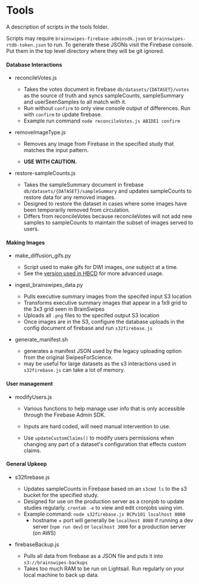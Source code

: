 # Tools

A description of scripts in the tools folder.

Scripts may require `brainswipes-firebase-adminsdk.json` or `brainswipes-rtdb-token.json` to run.
To generate these JSONs visit the Firebase console. Put them in the top level directory where they will be git ignored.

#### Database Interactions
- reconcileVotes.js

    - Takes the votes document in firebase `db/datasets/{DATASET}/votes` as the source of truth and syncs sampleCounts, sampleSummary and userSeenSamples to all match with it.
    - Run without `confirm` to only view console output of differences. Run with `confirm` to update firebase.
    - Example run command `node reconcileVotes.js ABIDE1 confirm`

- removeImageType.js

    - Removes any image from Firebase in the specified study that matches the input pattern.

    - **USE WITH CAUTION.**

- restore-sampleCounts.js

    - Takes the sampleSummary document in firebase `db/datasets/{DATASET}/sampleSummary` and updates sampleCounts to restore data for any removed images.
    - Designed to restore the dataset in cases where some images have been temporarily removed from circulation.
    - Differs from reconcileVotes because reconcileVotes will not add new samples to sampleCounts to maintain the subset of images served to users.


#### Making Images
- make_diffusion_gifs.py

    - Script used to make gifs for DWI images, one subject at a time.
    - See the [version used in HBCD](https://github.com/DCAN-Labs/QSIPREP_HBCD_QC) for more advanced usage.

- ingest_brainswipes_data.py

    - Pulls executive summary images from the specifed input S3 location
    - Transforms executive summary images that appear in a 1x9 grid to the 3x3 grid seen in BrainSwipes
    - Uploads all `.png` files to the specifed output S3 location
    - Once images are in the S3, configure the database uploads in the config document of firebase and run `s32firebase.js`

- generate_manifest.sh

    - generates a manifest JSON used by the legacy uploading option from the original SwipesForScience.
    - may be useful for large datasets as the s3 interactions used in `s32firebase.js` can take a lot of memory.


#### User management

- modifyUsers.js

    - Various functions to help manage user info that is only accessible through the Firebase Admin SDK.
    
    - Inputs are hard coded, will need manual intervention to use.

    - Use `updateCustomClaims()` to modify users permissions when changing any part of a dataset's configuration that effects custom claims.


#### General Upkeep

- s32firebase.js

    - Updates sampleCounts in Firebase based on an `s3cmd ls` to the s3 bucket for the specified study.
    - Designed for use on the production server as a cronjob to update studies regularly. `crontab -e` to view and edit cronjobs using vim.
    - Example command: `node s32firebase.js BCPv101 localhost 8080`
        - hostname + port will generally be `localhost 8080` if running a dev server (`npm run dev`) or `localhost 3000` for a production server (on AWS)

- firebaseBackup.js

    - Pulls all data from firebase as a JSON file and puts it into `s3://brainswipes-backups`
    - Takes too much RAM to be run on Lightsail. Run regularly on your local machine to back up data.